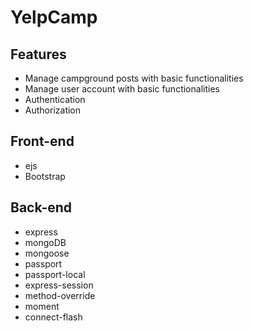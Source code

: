 # YelpCamp
## Features
- Manage campground posts with basic functionalities
- Manage user account with basic functionalities
- Authentication
- Authorization

## Front-end
- ejs
- Bootstrap

## Back-end
- express
- mongoDB
- mongoose
- passport
- passport-local
- express-session
- method-override
- moment
- connect-flash
